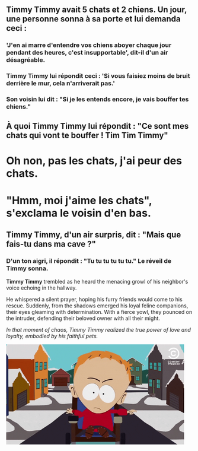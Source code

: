 ## Timmy Timmy avait 5 chats et 2 chiens. Un jour, une personne sonna à sa porte et lui demanda ceci :
### 'J'en ai marre d'entendre vos chiens aboyer chaque jour pendant des heures, c'est insupportable', dit-il d'un air désagréable.
### Timmy Timmy lui répondit ceci : 'Si vous faisiez moins de bruit derrière le mur, cela n'arriverait pas.'

### Son voisin lui dit : "Si je les entends encore, je vais bouffer tes chiens."
## À quoi Timmy Timmy lui répondit : "Ce sont mes chats qui vont te bouffer ! Tim Tim Timmy"
# Oh non, pas les chats, j'ai peur des chats.

# "Hmm, moi j'aime les chats", s'exclama le voisin d'en bas.
## Timmy Timmy, d'un air surpris, dit : "Mais que fais-tu dans ma cave ?"
### D'un ton aigri, il répondit : "Tu tu tu tu tu tu." Le réveil de Timmy sonna.

**Timmy Timmy** trembled as he heard the menacing growl of his neighbor's voice echoing in the hallway.

He whispered a silent prayer, hoping his furry friends would come to his rescue.
Suddenly, from the shadows emerged his loyal feline companions, their eyes gleaming with determination.
With a fierce yowl, they pounced on the intruder, defending their beloved owner with all their might.

*In that moment of chaos, Timmy Timmy realized the true power of love and loyalty, embodied by his faithful pets.*

![](assets/timmy.gif)
